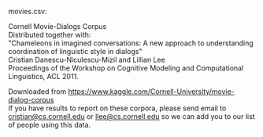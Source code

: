 movies.csv:

Cornell Movie-Dialogs Corpus  
Distributed together with:  
"Chameleons in imagined conversations: A new approach to understanding coordination of linguistic style in dialogs"  
Cristian Danescu-Niculescu-Mizil and Lillian Lee  
Proceedings of the Workshop on Cognitive Modeling and Computational Linguistics, ACL 2011.  

Downloaded from https://www.kaggle.com/Cornell-University/movie-dialog-corpus  
If you have results to report on these corpora, please send email to cristian@cs.cornell.edu or llee@cs.cornell.edu so we can add you to our list of people using this data.  
